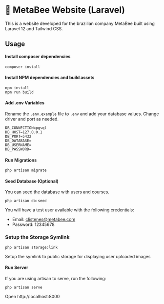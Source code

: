 # :honeybee: MetaBee Website (Laravel)

This is a website developed for the brazilian company MetaBee built using Laravel 12 and Tailwind CSS.

## Usage

#### Install composer dependencies

```
composer install
```

#### Install NPM dependencies and build assets

```
npm install
npm run build
```

#### Add .env Variables

Rename the `.env.example` file to `.env` and add your database values. Change driver and port as needed.

```
DB_CONNECTION=pgsql
DB_HOST=127.0.0.1
DB_PORT=5432
DB_DATABASE=
DB_USERNAME=
DB_PASSWORD=
```

#### Run Migrations

```
php artisan migrate
```

#### Seed Database (Optional)

You can seed the database with users and courses.

```
php artisan db:seed
```

You will have a test user available with the following credentials:

-   Email: clistenes@metabee.com
-   Password: 12345678


### Setup the Storage Symlink

```
php artisan storage:link 
```

Setup the symlink to public storage for displaying user uploaded images

#### Run Server

If you are using artisan to serve, run the following:

```
php artisan serve
```

Open http://localhost:8000